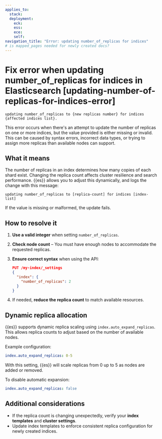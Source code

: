 ```yaml
---
applies_to:
  stack: 
  deployment:
    eck: 
    ess: 
    ece: 
    self: 
navigation_title: "Error: updating number_of_replicas for indices"
# is mapped_pages needed for newly created docs?
---
```


# Fix error when updating number_of_replicas for indices in Elasticsearch [updating-number-of-replicas-for-indices-error]

```console
updating number_of_replicas to {new replicas number} for indices {affected indices list}.
```

This error occurs when there's an attempt to update the number of replicas on one or more indices, but the value provided is either missing or invalid. This can be caused by syntax errors, incorrect data types, or trying to assign more replicas than available nodes can support.

## What it means

The number of replicas in an index determines how many copies of each shard exist. Changing the replica count affects cluster resilience and search performance. {{es}} allows you to adjust this dynamically, and logs the change with this message:

```console
updating number_of_replicas to [replica-count] for indices [index-list]
```

If the value is missing or malformed, the update fails.

## How to resolve it

1. **Use a valid integer** when setting `number_of_replicas`.
2. **Check node count** – You must have enough nodes to accommodate the requested replicas.
3. **Ensure correct syntax** when using the API:

   ```json
   PUT /my-index/_settings
   {
     "index": {
       "number_of_replicas": 2
     }
   }
   ```

4. If needed, **reduce the replica count** to match available resources.

## Dynamic replica allocation

{{es}} supports dynamic replica scaling using `index.auto_expand_replicas`. This allows replica counts to adjust based on the number of available nodes.

Example configuration:

```yaml
index.auto_expand_replicas: 0-5
```

With this setting, {{es}} will scale replicas from 0 up to 5 as nodes are added or removed.

To disable automatic expansion:

```yaml
index.auto_expand_replicas: false
```

## Additional considerations

- If the replica count is changing unexpectedly, verify your **index templates** and **cluster settings**.
- Update index templates to enforce consistent replica configuration for newly created indices.

